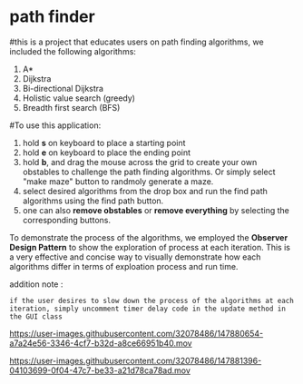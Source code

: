 # path finder
#this is a project that educates users on path finding algorithms, we included the following algorithms: 
1. A* 
2. Dijkstra 
3. Bi-directional Dijkstra
4. Holistic value search (greedy)
5. Breadth first search (BFS)

#To use this application:
1. hold **s** on keyboard to place a starting point 
2. hold **e** on keyboard to place the ending point 
3. hold **b**, and drag the mouse across the grid to create your own obstables to challenge the path finding algorithms. Or simply select "make maze" button to randmoly generate a maze. 
4. select desired algorithms from the drop box and run the find path algorithms using the find path button.
5. one can also **remove obstables** or **remove everything** by selecting the corresponding buttons.


To demonstrate the process of the algorithms, we employed the **Observer Design Pattern** to show the exploration of process at each iteration. This is a very effective and concise way to visually demonstrate how each algorithms differ in terms of exploation process and run time. 

addition note :

    if the user desires to slow down the process of the algorithms at each iteration, simply uncomment timer delay code in the update method in the GUI class

    

https://user-images.githubusercontent.com/32078486/147880654-a7a24e56-3346-4cf7-b32d-a8ce66951b40.mov


   

https://user-images.githubusercontent.com/32078486/147881396-04103699-0f04-47c7-be33-a21d78ca78ad.mov

